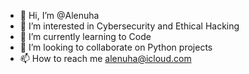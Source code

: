 - 👋 Hi, I’m @Alenuha
- 👀 I’m interested in Cybersecurity and Ethical Hacking
- 🌱 I’m currently learning to Code
- 💞️ I’m looking to collaborate on Python projects
- 📫 How to reach me alenuha@icloud.com

<!---
Alenuha/Alenuha is a ✨ special ✨ repository because its `README.md` (this file) appears on your GitHub profile.
You can click the Preview link to take a look at your changes.
--->

